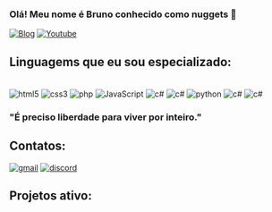 ### Olá! Meu nome é Bruno conhecido como nuggets 👋

[![Blog](https://img.shields.io/badge/Blogger-FF5722?style=for-the-badge&logo=blogger&logoColor=white)](https://portfolionugget.netfily.app/)
[![Youtube](https://img.shields.io/badge/YouTube-FF0000?style=for-the-badge&logo=youtube&logoColor=white)](https://youtube.com/channel/kazysys)

## Linguagems que eu sou especializado:

<div style="display: inline_black"><br/>
<img align="center" alt="html5" src="https://img.shields.io/badge/HTML5-E34F26?style=for-the-badge&logo=html5&logoColor=white" />
<img align="center" alt="css3" src="https://img.shields.io/badge/CSS3-1572B6?style=for-the-badge&logo=css3&logoColor=white" />
<img align="center" alt="php" src="https://img.shields.io/badge/PHP-777BB4?style=for-the-badge&logo=php&logoColor=white" />
<img align="center" alt="JavaScript" src="https://img.shields.io/badge/JavaScript-F7DF1E?style=for-the-badge&logo=javascript&logoColor=black" />
<img align="center" alt="c#" src="https://img.shields.io/badge/React-20232A?style=for-the-badge&logo=react&logoColor=61DAFB" />
<img align="center" alt="c#" src="https://img.shields.io/badge/TypeScript-007ACC?style=for-the-badge&logo=typescript&logoColor=white" />
<img align="center" alt="python" src="https://img.shields.io/badge/Python-14354C?style=for-the-badge&logo=python&logoColor=white" />
<img align="center" alt="c#" src="https://img.shields.io/badge/C%23-239120?style=for-the-badge&logo=c-sharp&logoColor=white" />
<img align="center" alt="c#" src="https://img.shields.io/badge/Java-ED8B00?style=for-the-badge&logo=openjdk&logoColor=white" />

</div>

### "É preciso liberdade para viver por inteiro."

## Contatos:
[![gmail](https://img.shields.io/badge/Gmail-D14836?style=for-the-badge&logo=gmail&logoColor=white)](https://mail.google.com/mail/u/0/#sent?compose=CllgCJvmZgBTjvwqCZHNVFGjXRnqBwwHrJrHgmZqkVFvwFnWGpWsSDfDMrRPWWdBNkXtJrRxFnV)
[![discord](https://img.shields.io/badge/Discord-7289DA?style=for-the-badge&logo=discord&logoColor=white)](discord.com/channels/@me/1232269234818646087)

## Projetos ativo:
